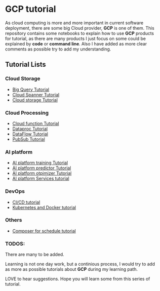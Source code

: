 # GCP tutorial
As cloud computing is more and more important in current software deployment, there are some big Cloud provider, **GCP** is one of them. This repository contains some notebooks to explain how to use **GCP** products for tutorial, as there are many products I just focus on some could be explained by **code** or **command line**. Also I have added as more clear comments as possible try to add my understanding.


## Tutorial Lists
 ### Cloud Storage
   * [Big Query Tutorial](https://github.com/lugq1990/GCP_tutorial/blob/master/Big_query_toturial.ipynb)
   * [Cloud Spanner Tutorial](https://github.com/lugq1990/GCP_tutorial/blob/master/Cloud_Spanner_tutorial.ipynb)
   * [Cloud storage Tutorial](https://github.com/lugq1990/GCP_tutorial/blob/master/Cloud_storage_tutorial.ipynb)
 

  ### Cloud Processing
  * [Cloud function Tutorial](https://github.com/lugq1990/GCP_tutorial/blob/master/Cloud_fucntion_tutorial.ipynb)
  * [Dataproc Tutorial](https://github.com/lugq1990/GCP_tutorial/blob/master/Dataproc_with_bigquery.ipynb)
  * [DataFlow Tutorial](https://github.com/lugq1990/GCP_tutorial/blob/master/Data_flow_tutorial.ipynb)
  * [PubSub Tutorial](https://github.com/lugq1990/GCP_tutorial/blob/master/Pubsub_totorial.ipynb)
  
 
  ### AI platform
  * [AI platform training Tutorial](https://github.com/lugq1990/GCP_tutorial/blob/master/Ai_platform_training_with_sklearn.ipynb)
  * [AI platform predictor Tutorial](https://github.com/lugq1990/GCP_tutorial/blob/master/Ai_platform_predictor_process.ipynb)
  * [AI platform otpimizer Tutorial](https://github.com/lugq1990/GCP_tutorial/blob/master/Ai_platform_optimizer.ipynb)
  * [AI platform Services tutorial](https://github.com/lugq1990/GCP_tutorial/blob/master/Cloud_Service_tutorial.ipynb)
 	
 	
  ### DevOps
  * [CI/CD tutorial](https://github.com/lugq1990/GCP_tutorial/blob/master/Cloud_CICD_tutorial.ipynb)
  * [Kubernetes and Docker tutorial](https://github.com/lugq1990/GCP_tutorial/blob/master/GCP_Kubernetes_tutorial.ipynb)

  
  ### Others
  * [Composer for schedule tutorial](https://github.com/lugq1990/GCP_tutorial/blob/master/GCP_Composer_tutorial.ipynb)


  ### TODOS:
  There are many to be added.

Learning is not one day work, but a continious process, I would try to add as more as possible tutorials about **GCP** during my learning path. 

LOVE to hear suggestions. Hope you will learn some from this series of tutorial.
